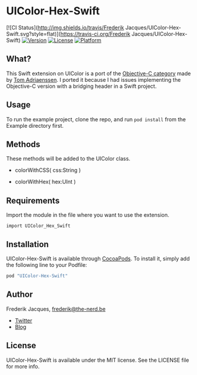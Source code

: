 # UIColor-Hex-Swift

[![CI Status](http://img.shields.io/travis/Frederik Jacques/UIColor-Hex-Swift.svg?style=flat)](https://travis-ci.org/Frederik Jacques/UIColor-Hex-Swift)
[![Version](https://img.shields.io/cocoapods/v/UIColor-Hex-Swift.svg?style=flat)](http://cocoapods.org/pods/UIColor-Hex-Swift)
[![License](https://img.shields.io/cocoapods/l/UIColor-Hex-Swift.svg?style=flat)](http://cocoapods.org/pods/UIColor-Hex-Swift)
[![Platform](https://img.shields.io/cocoapods/p/UIColor-Hex-Swift.svg?style=flat)](http://cocoapods.org/pods/UIColor-Hex-Swift)

## What?
This Swift extension on UIColor is a port of the [Objective-C category](https://github.com/Inferis/UIColor-Hex) made by [Tom Adriaenssen](https://github.com/Inferis). I ported it because I had issues implementing the Objective-C version with a bridging header in a Swift project.

## Usage
To run the example project, clone the repo, and run `pod install` from the Example directory first.

## Methods
These methods will be added to the UIColor class.

* colorWithCSS( css:String )

* colorWithHex( hex:UInt )

## Requirements
Import the module in the file where you want to use the extension.

    import UIColor_Hex_Swift

## Installation

UIColor-Hex-Swift is available through [CocoaPods](http://cocoapods.org). To install
it, simply add the following line to your Podfile:

```ruby
pod "UIColor-Hex-Swift"
```

## Author

Frederik Jacques, frederik@the-nerd.be

* [Twitter](http://www.twitter.com/thenerd_be)
* [Blog](http://www.the-nerd.be/blog)

## License

UIColor-Hex-Swift is available under the MIT license. See the LICENSE file for more info.
